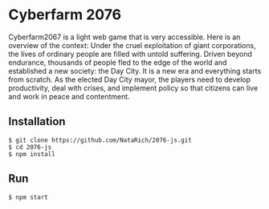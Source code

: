 # Cyberfarm 2076
Cyberfarm2067 is a light web game that is very accessible. Here is an overview of the context:
Under the cruel exploitation of giant corporations, the lives of ordinary people are filled with untold suffering. Driven beyond endurance, thousands of people fled to the edge of the world and established a new society: the Day City.
It is a new era and everything starts from scratch. As the elected Day City mayor, the players need to develop productivity, deal with crises, and implement policy so that citizens can live and work in peace and contentment.

## Installation
```
$ git clone https://github.com/NataRich/2076-js.git
$ cd 2076-js
$ npm install
```

## Run
```
$ npm start
```
